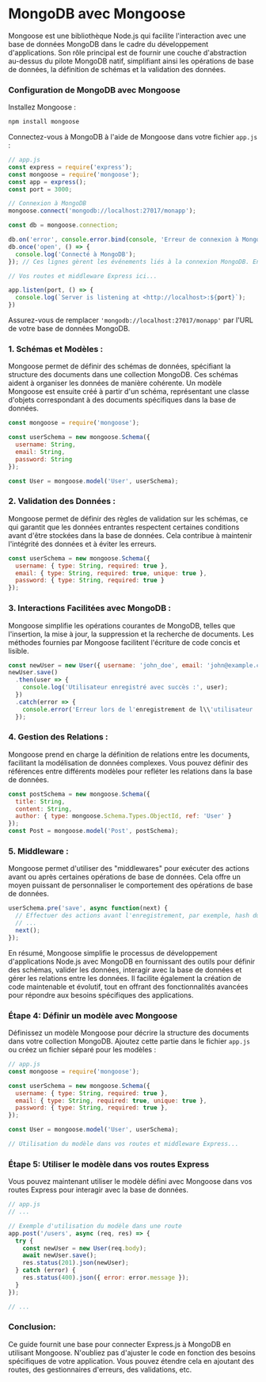 # MongoDB avec Mongoose

Mongoose est une bibliothèque Node.js qui facilite l'interaction avec une base de données MongoDB dans le cadre du développement d'applications. Son rôle principal est de fournir une couche d'abstraction au-dessus du pilote MongoDB natif, simplifiant ainsi les opérations de base de données, la définition de schémas et la validation des données.

### Configuration de MongoDB avec Mongoose

Installez Mongoose :

```bash
npm install mongoose
```

Connectez-vous à MongoDB à l'aide de Mongoose dans votre fichier `app.js` :

```jsx
// app.js
const express = require('express');
const mongoose = require('mongoose');
const app = express();
const port = 3000;

// Connexion à MongoDB
mongoose.connect('mongodb://localhost:27017/monapp');

const db = mongoose.connection;

db.on('error', console.error.bind(console, 'Erreur de connexion à MongoDB :'));
db.once('open', () => {
  console.log('Connecté à MongoDB');
}); // Ces lignes gèrent les événements liés à la connexion MongoDB. En cas d'erreur, un message est affiché dans la console. Si la connexion est établie avec succès, le message "Connecté à MongoDB" est affiché une fois.

// Vos routes et middleware Express ici...

app.listen(port, () => {
  console.log(`Server is listening at <http://localhost>:${port}`);
})
```

Assurez-vous de remplacer `'mongodb://localhost:27017/monapp'` par l'URL de votre base de données MongoDB.

### 1. **Schémas et Modèles :**

Mongoose permet de définir des schémas de données, spécifiant la structure des documents dans une collection MongoDB. Ces schémas aident à organiser les données de manière cohérente. Un modèle Mongoose est ensuite créé à partir d'un schéma, représentant une classe d'objets correspondant à des documents spécifiques dans la base de données.

```jsx
const mongoose = require('mongoose');

const userSchema = new mongoose.Schema({
  username: String,
  email: String,
  password: String
});

const User = mongoose.model('User', userSchema);
```

### 2. **Validation des Données :**

Mongoose permet de définir des règles de validation sur les schémas, ce qui garantit que les données entrantes respectent certaines conditions avant d'être stockées dans la base de données. Cela contribue à maintenir l'intégrité des données et à éviter les erreurs.

```jsx
const userSchema = new mongoose.Schema({
  username: { type: String, required: true },
  email: { type: String, required: true, unique: true },
  password: { type: String, required: true }
});

```

### 3. **Interactions Facilitées avec MongoDB :**

Mongoose simplifie les opérations courantes de MongoDB, telles que l'insertion, la mise à jour, la suppression et la recherche de documents. Les méthodes fournies par Mongoose facilitent l'écriture de code concis et lisible.

```jsx
const newUser = new User({ username: 'john_doe', email: 'john@example.com', password: 'securepassword' });
newUser.save()
  .then(user => {
    console.log('Utilisateur enregistré avec succès :', user);
  })
  .catch(error => {
    console.error('Erreur lors de l'enregistrement de l\\'utilisateur :', error);
  });

```

### 4. **Gestion des Relations :**

Mongoose prend en charge la définition de relations entre les documents, facilitant la modélisation de données complexes. Vous pouvez définir des références entre différents modèles pour refléter les relations dans la base de données.

```jsx
const postSchema = new mongoose.Schema({
  title: String,
  content: String,
  author: { type: mongoose.Schema.Types.ObjectId, ref: 'User' }
});
const Post = mongoose.model('Post', postSchema);

```

### 5. **Middleware :**

Mongoose permet d'utiliser des "middlewares" pour exécuter des actions avant ou après certaines opérations de base de données. Cela offre un moyen puissant de personnaliser le comportement des opérations de base de données.

```jsx
userSchema.pre('save', async function(next) {
  // Effectuer des actions avant l'enregistrement, par exemple, hash du mot de passe
  // ...
  next();
});

```

En résumé, Mongoose simplifie le processus de développement d'applications Node.js avec MongoDB en fournissant des outils pour définir des schémas, valider les données, interagir avec la base de données et gérer les relations entre les données. Il facilite également la création de code maintenable et évolutif, tout en offrant des fonctionnalités avancées pour répondre aux besoins spécifiques des applications.

### 

### Étape 4: Définir un modèle avec Mongoose

Définissez un modèle Mongoose pour décrire la structure des documents dans votre collection MongoDB. Ajoutez cette partie dans le fichier `app.js` ou créez un fichier séparé pour les modèles :

```jsx
// app.js
const mongoose = require('mongoose');

const userSchema = new mongoose.Schema({
  username: { type: String, required: true },
  email: { type: String, required: true, unique: true },
  password: { type: String, required: true },
});

const User = mongoose.model('User', userSchema);

// Utilisation du modèle dans vos routes et middleware Express...

```

### Étape 5: Utiliser le modèle dans vos routes Express

Vous pouvez maintenant utiliser le modèle défini avec Mongoose dans vos routes Express pour interagir avec la base de données.

```jsx
// app.js
// ...

// Exemple d'utilisation du modèle dans une route
app.post('/users', async (req, res) => {
  try {
    const newUser = new User(req.body);
    await newUser.save();
    res.status(201).json(newUser);
  } catch (error) {
    res.status(400).json({ error: error.message });
  }
});

// ...

```

### Conclusion:

Ce guide fournit une base pour connecter Express.js à MongoDB en utilisant Mongoose. N'oubliez pas d'ajuster le code en fonction des besoins spécifiques de votre application. Vous pouvez étendre cela en ajoutant des routes, des gestionnaires d'erreurs, des validations, etc.